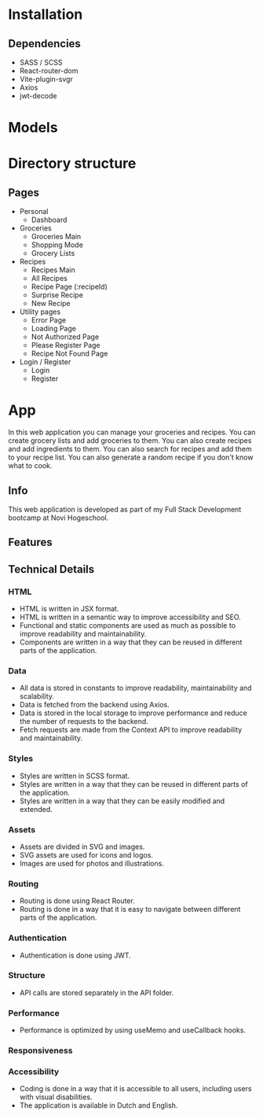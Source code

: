 # Installation

## Dependencies

- SASS / SCSS
- React-router-dom
- Vite-plugin-svgr
- Axios
- jwt-decode

# Models

# Directory structure

## Pages

- Personal
    - Dashboard
- Groceries
    - Groceries Main
    - Shopping Mode
    - Grocery Lists
- Recipes
    - Recipes Main
    - All Recipes
    - Recipe Page (:recipeId)
    - Surprise Recipe
    - New Recipe
- Utility pages
    - Error Page
    - Loading Page
    - Not Authorized Page
    - Please Register Page
    - Recipe Not Found Page
- Login / Register
    - Login
    - Register

# App
In this web application you can manage your groceries and recipes. You can create grocery lists and add groceries to
them. You can also create recipes and add ingredients to them. You can also search for recipes and add them to your
recipe list. You can also generate a random recipe if you don't know what to cook.

## Info
This web application is developed as part of my Full Stack Development bootcamp at Novi Hogeschool. 

## Features

## Technical Details

### HTML
- HTML is written in JSX format.
- HTML is written in a semantic way to improve accessibility and SEO.
- Functional and static components are used as much as possible to improve readability and maintainability.
- Components are written in a way that they can be reused in different parts of the application.

### Data
- All data is stored in constants to improve readability, maintainability and scalability.
- Data is fetched from the backend using Axios.
- Data is stored in the local storage to improve performance and reduce the number of requests to the backend.
- Fetch requests are made from the Context API to improve readability and maintainability.

### Styles
- Styles are written in SCSS format.
- Styles are written in a way that they can be reused in different parts of the application.
- Styles are written in a way that they can be easily modified and extended.

### Assets
- Assets are divided in SVG and images.
- SVG assets are used for icons and logos.
- Images are used for photos and illustrations.

### Routing
- Routing is done using React Router.
- Routing is done in a way that it is easy to navigate between different parts of the application.

### Authentication
- Authentication is done using JWT.

### Structure
- API calls are stored separately in the API folder.

### Performance
- Performance is optimized by using useMemo and useCallback hooks.

### Responsiveness

### Accessibility
- Coding is done in a way that it is accessible to all users, including users with visual disabilities.
- The application is available in Dutch and English.